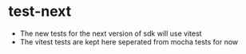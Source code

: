 # test-next

- The new tests for the next version of sdk will use vitest
- The vitest tests are kept here seperated from mocha tests for now
